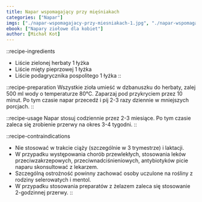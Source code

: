 ```yaml
---
title: Napar wspomagający przy mięśniakach
categories: ["Napar"]
imgs: ["./napar-wspomagajacy-przy-miesniakach-1.jpg", "./napar-wspomagajacy-przy-miesniakach-2.jpg"]
ebook: ["Napary ziołowe dla kobiet"]
author: [Michał Kot]
---
```


::recipe-ingredients
- Liście zielonej herbaty 1 łyżka
- Liście mięty pieprzowej 1 łyżka
- Liście podagrycznika pospolitego 1 łyżka
::

::recipe-preparation
Wszystkie zioła umieść w dzbanuszku do herbaty, zalej 500 ml wody o temperaturze 80°C. Zaparzaj pod przykryciem przez 10 minut. Po tym czasie napar przecedź i pij 2-3 razy dziennie w mniejszych porcjach.
::

::recipe-usage
Napar stosuj codziennie przez 2-3 miesiące. Po tym czasie zaleca się zrobienie przerwy na okres 3-4 tygodni.
::

::recipe-contraindications
- Nie stosować w trakcie ciąży (szczególnie w 3 trymestrze) i laktacji.
- W przypadku występowania chorób przewlekłych, stosowania leków przeciwzakrzepowych, przeciwnadciśnieniowych, antybiotyków picie naparu skonsultować z lekarzem.
- Szczególną ostrożność powinny zachować osoby uczulone na rośliny z rodziny selerowatych i mentol.
- W przypadku stosowania preparatów z żelazem zaleca się stosowanie 2-godzinnej przerwy.
::
